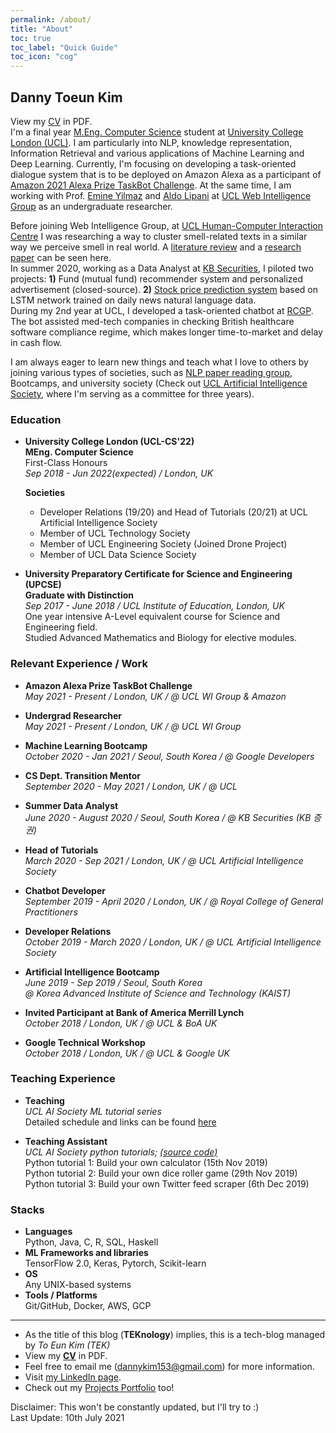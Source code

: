 ```yaml
---
permalink: /about/
title: "About"
toc: true
toc_label: "Quick Guide"
toc_icon: "cog"
--- 
```


## Danny Toeun Kim
View my [CV](/assets/CV.pdf) in PDF.  
I'm a final year [M.Eng. Computer Science](https://www.ucl.ac.uk/computer-science/study/undergraduate/computer-science-meng) student 
at [University College London (UCL)](https://www.ucl.ac.uk).
I am particularly into NLP, knowledge representation, Information Retrieval 
and various applications of Machine Learning and Deep Learning.
Currently, I'm focusing on developing a task-oriented dialogue system that is to be deployed on Amazon Alexa
as a participant of [Amazon 2021 Alexa Prize TaskBot Challenge](https://developer.amazon.com/alexaprize).
At the same time, I am working with Prof. [Emine Yilmaz](https://sites.google.com/site/emineyilmaz/) and [Aldo Lipani](https://aldolipani.com) 
at [UCL Web Intelligence Group](http://wi.cs.ucl.ac.uk) as an undergraduate researcher.

Before joining Web Intelligence Group, at [UCL Human-Computer Interaction Centre](https://uclic.ucl.ac.uk) 
I was researching a way to cluster smell-related texts in a similar way we perceive smell in real world.
A [literature review](https://github.com/kimdanny/Olfactory-NLP/blob/main/An%20NLP%20approach%20to%20classify%20smell%20experiences.pdf) 
and a [research paper](https://github.com/kimdanny/Olfactory-NLP/blob/main/Exploring_the_potential_of_automating_the_process_of_clustering_smell_stories.pdf) can be seen here.  
In summer 2020, working as a Data Analyst at [KB Securities](https://www.kbsec.com/go.able?linkcd=m50030032), 
I piloted two projects: **1)** Fund (mutual fund) recommender system and personalized advertisement (closed-source). **2)** [Stock price prediction system](https://github.com/kimdanny/Quant)
based on LSTM network trained on daily news natural language data.  
During my 2nd year at UCL, I developed a task-oriented chatbot at [RCGP](https://www.rcgp.org.uk).
The bot assisted med-tech companies in checking 
British healthcare software compliance regime, which makes longer time-to-market and delay in cash flow.  

I am always eager to learn new things and teach what I love to others by joining various types of societies, 
such as [NLP paper reading group](https://github.com/jiphyeonjeon/season2), Bootcamps, and university society 
(Check out [UCL Artificial Intelligence Society](https://github.com/UCLAIS), where I'm serving as a committee for three years).


### Education
* **University College London (UCL-CS'22)**  
  **MEng. Computer Science**  
  First-Class Honours  
  *Sep 2018 - Jun 2022(expected) / London, UK*
  
  **Societies**
  - Developer Relations (19/20) and Head of Tutorials (20/21) at UCL Artificial Intelligence Society
  - Member of UCL Technology Society
  - Member of UCL Engineering Society (Joined Drone Project)
  - Member of UCL Data Science Society
  
* **University Preparatory Certificate for Science and Engineering (UPCSE)**  
  **Graduate with Distinction**  
  *Sep 2017 - June 2018 / UCL Institute of Education, London, UK*  
  One year intensive A-Level equivalent course for Science and Engineering field.  
  Studied Advanced Mathematics and Biology for elective modules.


### Relevant Experience / Work
* **Amazon Alexa Prize TaskBot Challenge**  
  *May 2021 - Present / London, UK / @ UCL WI Group & Amazon*
  
* **Undergrad Researcher**  
  *May 2021 - Present / London, UK / @ UCL WI Group*

* **Machine Learning Bootcamp**  
  *October 2020 - Jan 2021 / Seoul, South Korea / @ Google Developers*

* **CS Dept. Transition Mentor**  
  *September 2020 - May 2021 / London, UK / @ UCL*
  
* **Summer Data Analyst**  
  *June 2020 - August 2020 / Seoul, South Korea / @ KB Securities (KB 증권)*

* **Head of Tutorials**  
  *March 2020 - Sep 2021 / London, UK / @ UCL Artificial Intelligence Society*

* **Chatbot Developer**  
  *September 2019 - April 2020 / London, UK / @ Royal College of General Practitioners*

* **Developer Relations**  
  *October 2019 - March 2020 / London, UK / @ UCL Artificial Intelligence Society*

* **Artificial Intelligence Bootcamp**  
  *June 2019 - Sep 2019 / Seoul, South Korea*  
  *@ Korea Advanced Institute of Science and Technology (KAIST)*  
  
* **Invited Participant at Bank of America Merrill Lynch**  
  *October 2018 / London, UK / @ UCL & BoA UK*  

* **Google Technical Workshop**  
  *October 2018 / London, UK / @ UCL & Google UK*  


### Teaching Experience
* **Teaching**  
  *UCL AI Society ML tutorial series*  
  Detailed schedule and links can be found [here](https://github.com/UCLAIS/Machine-Learning-Tutorials) 
  
* **Teaching Assistant**  
  *UCL AI Society python tutorials; [(source code)](https://github.com/UCLAIS/Python-Tutorials)*   
  Python tutorial 1: Build your own calculator (15th Nov 2019)  
  Python tutorial 2: Build your own dice roller game (29th Nov 2019)  
  Python tutorial 3: Build your own Twitter feed scraper (6th Dec 2019)  


### Stacks
* **Languages**    
    Python, Java, C, R, SQL, Haskell
* **ML Frameworks and libraries**  
    TensorFlow 2.0, Keras, Pytorch, Scikit-learn
* **OS**  
    Any UNIX-based systems
* **Tools / Platforms**  
    Git/GitHub, Docker, AWS, GCP

--- 

- As the title of this blog (**TEKnology**) implies, this is a tech-blog managed by *To Eun Kim (TEK)* 
- View my **[CV](/assets/CV.pdf)** in PDF.
- Feel free to email me ([dannykim153@gmail.com](mailto:dannykim153@gmail.com)) for more information.  
- Visit [my LinkedIn page](https://www.linkedin.com/in/danny-toeun-kim/).
- Check out my [Projects Portfolio](https://kimdanny.github.io/portfolio/) too!

Disclaimer: This won't be constantly updated, but I'll try to :)  
Last Update: 10th July 2021